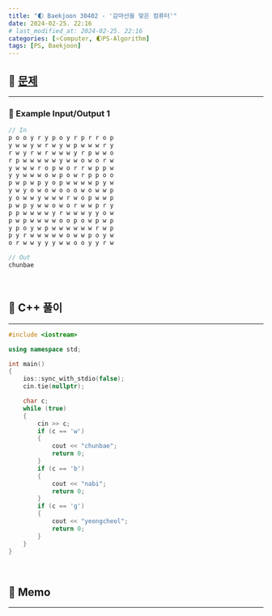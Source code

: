 ```yaml
---
title: "🌓 Baekjoon 30402 - '감마선을 맞은 컴퓨터'"
date: 2024-02-25. 22:16
# last_modified_at: 2024-02-25. 22:16
categories: [⭐Computer, 🌓PS-Algorithm]
tags: [PS, Baekjoon]
---
```


## **💫 [문제](https://www.acmicpc.net/problem/30402)**

---

### **🫧 Example Input/Output 1**

```cpp
// In
p o o y r y p o y r p r r o p
y w w y w r w y w p w w w r y
r w y r w r w w w y r p w w o
r p w w w w w y w w o w o r w
y w w w r o p w o r r w p p w
y y w w w o w p o w r p p o o
p w p w p y o p w w w w p y w
y w y o w o w o o o w o w w p
y o w w y w w w r w o p w w p
p w p y w w o w o r w w p r y
p p w w w w y r w w w y y o w
p w p w w w w o o p o w p w p
y p o y w p w w w w w w r w p
p y r w w w w w o w w p o y w
o r w w y y y w w o o y y r w

// Out
chunbae
```

<br>
<!-- ---- ---- ---- ----  ---- ---- ---- ----  ---- ---- ---- ----  ---- ---- ---- ---- -->

## **💫 C++ 풀이**

---

```cpp
#include <iostream>

using namespace std;

int main()
{
	ios::sync_with_stdio(false);
	cin.tie(nullptr);

	char c;
	while (true)
	{
		cin >> c;
		if (c == 'w')
		{
			cout << "chunbae";
			return 0;
		}
		if (c == 'b')
		{
			cout << "nabi";
			return 0;
		}
		if (c == 'g')
		{
			cout << "yeongcheol";
			return 0;
		}
	}
}
```

<br>
<!-- ---- ---- ---- ----  ---- ---- ---- ----  ---- ---- ---- ----  ---- ---- ---- ---- -->

## **💫 Memo**

---

<br>
<!-- ---- ---- ---- ----  ---- ---- ---- ----  ---- ---- ---- ----  ---- ---- ---- ---- -->

